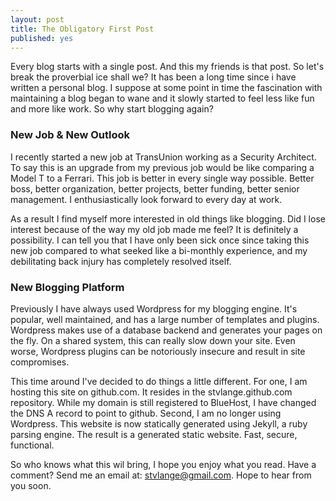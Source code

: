 ```yaml
---
layout: post
title: The Obligatory First Post
published: yes
---
```


Every blog starts with a single post.  And this my friends is that post.  So let's break the proverbial ice shall we? It has been a long time since i have written a personal blog.  I suppose at some point in time the fascination with maintaining a blog began to wane and it slowly started to feel less like fun and more like work.  So why start blogging again?

### New Job & New Outlook
I recently started a new job at TransUnion working as a Security Architect.  To say this is an upgrade from my previous job would be like comparing a Model T to a Ferrari.  This job is better in every single way possible.  Better boss, better organization, better projects, better funding, better senior management.  I enthusiastically look forward to every day at work.

As a result I find myself more interested in old things like blogging.  Did  I lose interest because of the way my old job made me feel?  It is definitely a possibility.  I can tell you that I have only been sick once since taking this new job compared to what seeked like a bi-monthly experience, and my debilitating back injury has completely resolved itself.

### New Blogging Platform
Previously I have always used Wordpress for my blogging engine.  It's popular, well maintained, and has a large number of templates and plugins.  Wordpress makes use of a database backend and generates your pages on the fly.  On a shared system, this can really slow down your site. Even worse, Wordpress plugins can be notoriously insecure and result in site compromises.

This time around I've decided to do things a little different.  For one, I am hosting this site on github.com.  It resides in the stvlange.github.com repository.  While my domain is still registered to BlueHost, I have changed the DNS A record to point to github.  Second, I am no longer using Wordpress.  This website is now statically generated using Jekyll, a ruby parsing engine.  The result is a generated static website.  Fast, secure, functional.

So who knows what this wil bring, I hope you enjoy what you read.  Have a comment? Send me an email at: stvlange@gmail.com.  Hope to hear from you soon.

